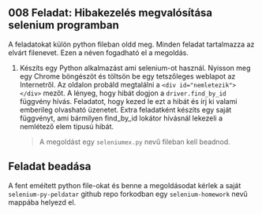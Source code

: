 ## 008 Feladat: Hibakezelés megvalósítása selenium programban

A feladatokat külön python fileban oldd meg. Minden feladat tartalmazza az elvárt filenevet. Ezen a néven fogadható el a megoldás.

1) Készíts egy Python alkalmazást ami selenium-ot használ. Nyisson meg egy Chrome böngészöt és töltsön be egy tetszőleges weblapot az Internetről. Az oldalon probáld megtalálni a `<div id="nemletezik"></div>` mezőt. A lényeg, hogy hibát dogjon a `driver.find_by_id` függvény hívás. Feladatot, hogy kezed le ezt a hibát és írj ki valami emberileg olvasható üzenetet. Extra feladatként készíts egy saját függvényt, ami bármilyen find_by_id lokátor hívásnál lekezeli a nemlétező elem tipusú hibát.
    > A megoldást egy `seleniumex.py` nevű fileban kell beadnod.


## Feladat beadása
A fent eméített python file-okat és benne a megoldásodat kérlek a saját `selenium-py-peldatar` github repo forkodban egy `selenium-homework` nevű mappába helyezd el.
